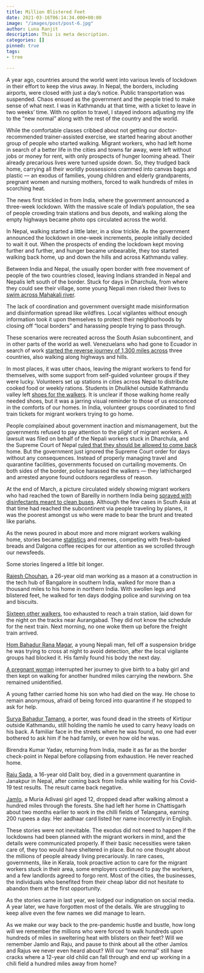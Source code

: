 ```yaml
---
title: Million Blistered Feet
date: 2021-03-16T06:14:34.000+00:00
image: "/images/post/post-6.jpg"
author: Luna Ranjit
description: This is meta description.
categories: []
pinned: true
tags:
- tree

---
```

A year ago, countries around the world went into various levels of lockdown in their effort to keep the virus away. In Nepal, the borders, including airports, were closed with just a day’s notice. Public transportation was suspended. Chaos ensued as the government and the people tried to make sense of what next. I was in Kathmandu at that time, with a ticket to leave in two weeks’ time. With no option to travel, I stayed indoors adjusting my life to the “new normal” along with the rest of the country and the world.

While the comfortable classes cribbed about not getting our doctor-recommended trainer-assisted exercise, we started hearing about another group of people who started walking. Migrant workers, who had left home in search of a better life in the cities and towns far away, were left without jobs or money for rent, with only prospects of hunger looming ahead. Their already precarious lives were turned upside down. So, they trudged back home, carrying all their worldly possessions crammed into canvas bags and plastic — an exodus of families, young children and elderly grandparents, pregnant women and nursing mothers, forced to walk hundreds of miles in scorching heat.

The news first trickled in from India, where the government announced a three-week lockdown. With the massive scale of India’s population, the sea of people crowding train stations and bus depots, and walking along the empty highways became photo ops circulated across the world.

In Nepal, walking started a little later, in a slow trickle. As the government announced the lockdown in one-week increments, people initially decided to wait it out. When the prospects of ending the lockdown kept moving further and further, and hunger became unbearable, they too started walking back home, up and down the hills and across Kathmandu valley.

Between India and Nepal, the usually open border with free movement of people of the two countries closed, leaving Indians stranded in Nepal and Nepalis left south of the border. Stuck for days in Dharchula, from where they could see their village, some young Nepali men risked their lives to [swim across Mahakali river](https://kathmandupost.com/2/2020/03/30/nepalis-are-swimming-across-the-mahakali-to-get-home).

The lack of coordination and government oversight made misinformation and disinformation spread like wildfires. Local vigilantes without enough information took it upon themselves to protect their neighborhoods by closing off “local borders” and harassing people trying to pass through.

These scenarios were recreated across the South Asian subcontinent, and in other parts of the world as well. Venezuelans who had gone to Ecuador in search of work [started the reverse journey of 1,300 miles across](https://www.npr.org/2020/07/22/894360945/el-hilo-walking-to-venezuela) three countries, also walking along highways and hills.

In most places, it was utter chaos, leaving the migrant workers to fend for themselves, with some support from self-guided volunteer groups if they were lucky. Volunteers set up stations in cities across Nepal to distribute cooked food or weekly rations. Students in Dhulikhel outside Kathmandu valley left [shoes for the walkers](https://www.recordnepal.com/wire/features/on-foot/). It is unclear if those walking home really needed shoes, but it was a jarring visual reminder to those of us ensconced in the comforts of our homes. In India, volunteer groups coordinated to find train tickets for migrant workers trying to go home.

People complained about government inaction and mismanagement, but the governments refused to pay attention to the plight of migrant workers. A lawsuit was filed on behalf of the Nepali workers stuck in Dharchula, and the Supreme Court of Nepal [ruled that they should be allowed to come back](https://thehimalayantimes.com/nepal/supreme-court-asks-government-to-bring-back-migrant-nepalis-stranded-in-foreign-lands) home. But the government just ignored the Supreme Court order for days without any consequences. Instead of properly managing travel and quarantine facilities, governments focused on curtailing movements. On both sides of the border, police harassed the walkers — they lathicharged and arrested anyone found outdoors regardless of reason.

At the end of March, a picture circulated widely showing migrant workers who had reached the town of Bareilly in northern India being [sprayed with disinfectants meant to clean buses](https://www.bbc.com/news/world-asia-india-52093220). Although the few cases in South Asia at that time had reached the subcontinent via people traveling by planes, it was the poorest amongst us who were made to bear the brunt and treated like pariahs.

As the news poured in about more and more migrant workers walking home, stories became [statistics](https://thejeshgn.com/projects/covid19-india/non-virus-deaths/) and memes, competing with fresh-baked breads and Dalgona coffee recipes for our attention as we scrolled through our newsfeeds.

Some stories lingered a little bit longer.

[Rajesh Chouhan](https://edition.cnn.com/2020/05/30/asia/india-migrant-journey-intl-hnk/index.html), a 26-year old man working as a mason at a construction in the tech hub of Bangalore in southern India, walked for more than a thousand miles to his home in northern India. With swollen legs and blistered feet, he walked for ten days dodging police and surviving on tea and biscuits.

[Sixteen other walkers](https://www.thehindu.com/news/national/other-states/16-migrant-workers-run-over-by-goods-train-near-aurangabad-in-maharashtra/article31531352.ece), too exhausted to reach a train station, laid down for the night on the tracks near Aurangabad. They did not know the schedule for the next train. Next morning, no one woke them up before the freight train arrived.

[Hom Bahadur Rana Magar](https://thehimalayantimes.com/nepal/man-walking-from-chitwan-to-dhading-dies-on-the-way/), a young Nepali man, fell off a suspension bridge he was trying to cross at night to avoid detection, after the local vigilante groups had blocked it. His family found his body the next day.

[A pregnant woman](https://www.cnn.com/2020/05/13/india/india-migrant-worker-gives-birth-walk-scli-intl/index.html) interrupted her journey to give birth to a baby girl and then kept on walking for another hundred miles carrying the newborn. She remained unidentified.

A young father carried home his son who had died on the way. He chose to remain anonymous, afraid of being forced into quarantine if he stopped to ask for help.

[Surya Bahadur Tamang](https://kathmandupost.com/province-no-2/2020/06/04/the-lockdown-is-killing-the-poor-and-the-marginalised), a porter, was found dead in the streets of Kirtipur outside Kathmandu, still holding the namlo he used to carry heavy loads on his back. A familiar face in the streets where he was found, no one had ever bothered to ask him if he had family, or even how old he was.

Birendra Kumar Yadav, returning from India, made it as far as the border check-point in Nepal before collapsing from exhaustion. He never reached home.

[Raju Sada](https://english.onlinekhabar.com/province-2-assembly-team-to-probe-raju-sada-death.html), a 16-year old Dalit boy, died in a government quarantine in Janakpur in Nepal, after coming back from India while waiting for his Covid-19 test results. The result came back negative.

[Jamlo](https://ruralindiaonline.org/en/articles/jamlos-last-journey-along-a-locked-down-road/), a Muria Adivasi girl aged 12, dropped dead after walking almost a hundred miles through the forests. She had left her home in Chattisgarh about two months earlier to work in the chilli fields of Telangana, earning 200 rupees a day. Her aadhaar card listed her name incorrectly in English.

These stories were not inevitable. The exodus did not need to happen if the lockdowns had been planned with the migrant workers in mind, and the details were communicated properly. If their basic necessities were taken care of, they too would have sheltered in place. But no one thought about the millions of people already living precariously. In rare cases, governments, like in Kerala, took proactive action to care for the migrant workers stuck in their area, some employers continued to pay the workers, and a few landlords agreed to forgo rent. Most of the cities, the businesses, the individuals who benefited from their cheap labor did not hesitate to abandon them at the first opportunity.

As the stories came in last year, we lodged our indignation on social media. A year later, we have forgotten most of the details. We are struggling to keep alive even the few names we did manage to learn.

As we make our way back to the pre-pandemic hustle and bustle, how long will we remember the millions who were forced to walk hundreds upon hundreds of miles in sweltering heat with blisters on their feet? Will we remember Jamlo and Raju, and pause to think about all the other Jamlos and Rajus we never even heard about? Will our “new normal” still have cracks where a 12-year old child can fall through and end up working in a chili field a hundred miles away from home?